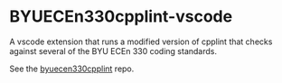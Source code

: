# BYUECEn330cpplint-vscode

A vscode extension that runs a modified version of cpplint that checks against several of the BYU ECEn 330 coding standards.

See the [byuecen330cpplint](https://github.com/sbg97/byuecen330cpplint) repo.
